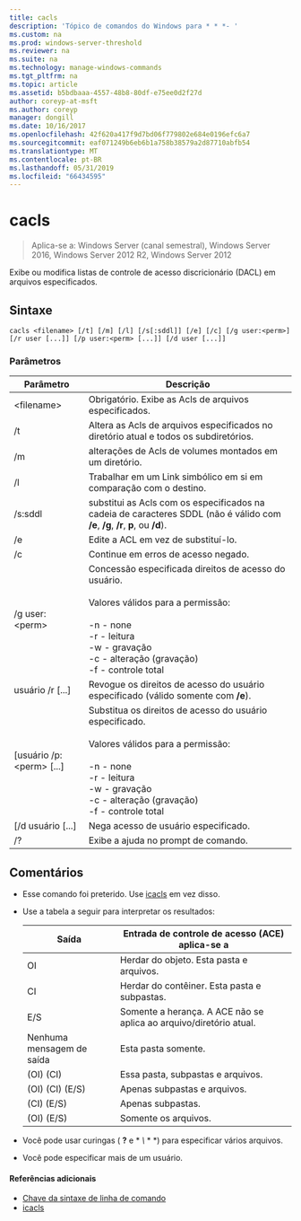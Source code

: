 ```yaml
---
title: cacls
description: 'Tópico de comandos do Windows para * * *- '
ms.custom: na
ms.prod: windows-server-threshold
ms.reviewer: na
ms.suite: na
ms.technology: manage-windows-commands
ms.tgt_pltfrm: na
ms.topic: article
ms.assetid: b5bdbaaa-4557-48b8-80df-e75ee0d2f27d
author: coreyp-at-msft
ms.author: coreyp
manager: dongill
ms.date: 10/16/2017
ms.openlocfilehash: 42f620a417f9d7bd06f779802e684e0196efc6a7
ms.sourcegitcommit: eaf071249b6eb6b1a758b38579a2d87710abfb54
ms.translationtype: MT
ms.contentlocale: pt-BR
ms.lasthandoff: 05/31/2019
ms.locfileid: "66434595"
---
```

# <a name="cacls"></a>cacls

>Aplica-se a: Windows Server (canal semestral), Windows Server 2016, Windows Server 2012 R2, Windows Server 2012

Exibe ou modifica listas de controle de acesso discricionário (DACL) em arquivos especificados.  
## <a name="syntax"></a>Sintaxe  
```  
cacls <filename> [/t] [/m] [/l] [/s[:sddl]] [/e] [/c] [/g user:<perm>] [/r user [...]] [/p user:<perm> [...]] [/d user [...]]  
```  
### <a name="parameters"></a>Parâmetros  

|        Parâmetro        |                                                                                            Descrição                                                                                             |
|-------------------------|----------------------------------------------------------------------------------------------------------------------------------------------------------------------------------------------------|
|      \<filename\>       |                                                                            Obrigatório. Exibe as Acls de arquivos especificados.                                                                             |
|           /t            |                                                          Altera as Acls de arquivos especificados no diretório atual e todos os subdiretórios.                                                          |
|           /m            |                                                                          alterações de Acls de volumes montados em um diretório.                                                                           |
|           /l            |                                                                        Trabalhar em um Link simbólico em si em comparação com o destino.                                                                         |
|         /s:sddl         |                                       substitui as Acls com os especificados na cadeia de caracteres SDDL (não é válido com **/e**, **/g**, **/r**, **p**, ou **/d**).                                        |
|           /e            |                                                                                 Edite a ACL em vez de substituí-lo.                                                                                  |
|           /c            |                                                                                 Continue em erros de acesso negado.                                                                                  |
|    /g user:\<perm\>     |   Concessão especificada direitos de acesso do usuário.<br /><br />Valores válidos para a permissão:<br /><br />-n - none<br />-r - leitura<br />-w - gravação<br />-c - alteração (gravação)<br />-f - controle total   |
|      usuário /r [...]      |                                                                  Revogue os direitos de acesso do usuário especificado (válido somente com **/e**).                                                                   |
| [usuário /p:\<perm\> [...] | Substitua os direitos de acesso do usuário especificado.<br /><br />Valores válidos para a permissão:<br /><br />-n - none<br />-r - leitura<br />-w - gravação<br />-c - alteração (gravação)<br />-f - controle total |
|     [/d usuário [...]      |                                                                                    Nega acesso de usuário especificado.                                                                                     |
|           /?            |                                                                                Exibe a ajuda no prompt de comando.                                                                                |

## <a name="remarks"></a>Comentários  
- Esse comando foi preterido. Use [icacls](icacls.md) em vez disso.  
- Use a tabela a seguir para interpretar os resultados:  


  |      Saída       |                Entrada de controle de acesso (ACE) aplica-se a                |
  |-------------------|---------------------------------------------------------------------|
  |        OI         |               Herdar do objeto. Esta pasta e arquivos.                |
  |        CI         |           Herdar do contêiner. Esta pasta e subpastas.            |
  |        E/S         | Somente a herança. A ACE não se aplica ao arquivo/diretório atual. |
  | Nenhuma mensagem de saída |                          Esta pasta somente.                          |
  |     (OI) (CI)      |                 Essa pasta, subpastas e arquivos.                 |
  |   (OI) (CI) (E/S)    |                     Apenas subpastas e arquivos.                      |
  |     (CI) (E/S)      |                          Apenas subpastas.                           |
  |     (OI) (E/S)      |                             Somente os arquivos.                             |


- Você pode usar curingas ( **?** e * *\\* * *) para especificar vários arquivos.  
- Você pode especificar mais de um usuário.  

#### <a name="additional-references"></a>Referências adicionais  
-   [Chave da sintaxe de linha de comando](command-line-syntax-key.md)   
-   [icacls](icacls.md)  
